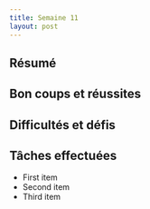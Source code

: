 ```yaml
---
title: Semaine 11
layout: post
---
```


## Résumé

## Bon coups et réussites

## Difficultés et défis

## Tâches effectuées

- First item
- Second item
- Third item
